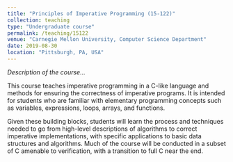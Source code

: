 ```yaml
---
title: "Principles of Imperative Programming (15-122)"
collection: teaching
type: "Undergraduate course"
permalink: /teaching/15122
venue: "Carnegie Mellon University, Computer Science Department"
date: 2019-08-30
location: "Pittsburgh, PA, USA"
---
```


_Description of the course..._

This course teaches imperative programming in a C-like language and methods for ensuring the correctness of imperative programs. It is intended for students who are familiar with elementary programming concepts such as variables, expressions, loops, arrays, and functions.

Given these building blocks, students will learn the process and techniques needed to go from high-level descriptions of algorithms to correct imperative implementations, with specific applications to basic data structures and algorithms. Much of the course will be conducted in a subset of C amenable to verification, with a transition to full C near the end.